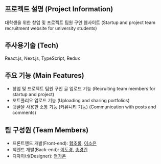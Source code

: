 ## 프로젝트 설명 (Project Information)
대학생을 위한 창업 및 프로젝트 팀원 구인 웹사이트
(Startup and project team recruitment website for university students)

## 주사용기술 (Tech)
React.js, Next.js, TypeScript, Redux

## 주요 기능 (Main Features)
<ul>
<li>창업 및 프로젝트 팀원 구인 글 업로드 기능 (Recruiting team members for startup and project)
<li>포트폴리오 업로드 기능 (Uploading and sharing portfolios)
<li>댓글을 사용한 소통 기능 (커뮤니티 기능) (Communication with posts and comments)
</ul>

## 팀 구성원 (Team Members)
<ul>
<li>프론트엔드 개발(Front-end): <a href="github.com/chorom-ham">함초롬</a>, <a href="github.com/leesoeun98">이소은</a>
  <li>백엔드 개발(Back-end): <a href="github.com/dokylee54">이도경</a>, <a href="github.com/kyeonglinSong">송경린</a>
<li>디자이너(Designer): <a href="github.com/vucketlist">염가온</a>
</ul> 
